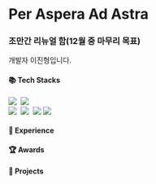 # Per Aspera Ad Astra
### 조만간 리뉴얼 함(12월 중 마무리 목표)

개발자 이진형입니다.

#### 📚 Tech Stacks
<p>
  <img src="https://img.shields.io/badge/Python-3766AB?style=flat-square&logo=Python&logoColor=white"/></a>&nbsp
<!--   <img src="https://img.shields.io/badge/Java-007396?style=flat-square&logo=Java&logoColor=white"/></a>&nbsp -->
  <img src="https://img.shields.io/badge/Javascript-ffb13b?style=flat-square&logo=javascript&logoColor=white"/></a>&nbsp 
  <br>
  <img src="https://img.shields.io/badge/React-2496ED?style=flat-square&logo=React&logoColor=white"/></a>&nbsp 
  <img src="https://img.shields.io/badge/HTML5-D24939?style=flat-square&logo=HTML5&logoColor=white"/></a>&nbsp
  <img src="https://img.shields.io/badge/css-1572B6?style=flat-square&logo=css3&logoColor=white">
  <img src="https://img.shields.io/badge/Vue-11B48A?style=flat-square&logo=Vue&logoColor=white"/></a>&nbsp
</p>

#### 💼 Experience

#### 🏆 Awards

#### 📁 Projects

<!--
**LeeJ1nHyeong/LeeJ1nHyeong** is a ✨ _special_ ✨ repository because its `README.md` (this file) appears on your GitHub profile.

Here are some ideas to get you started:

- 🔭 I’m currently working on ...
- 🌱 I’m currently learning ...
- 👯 I’m looking to collaborate on ...
- 🤔 I’m looking for help with ...
- 💬 Ask me about ...
- 📫 How to reach me: ...
- 😄 Pronouns: ...
- ⚡ Fun fact: ...
-->
